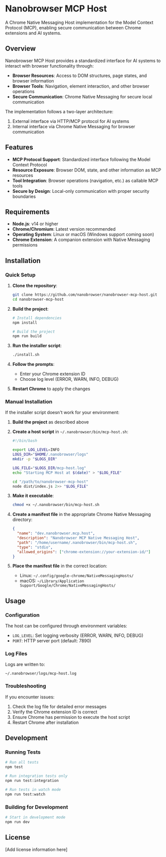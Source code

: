 # Nanobrowser MCP Host

A Chrome Native Messaging Host implementation for the Model Context Protocol (MCP), enabling secure communication between Chrome extensions and AI systems.

## Overview

Nanobrowser MCP Host provides a standardized interface for AI systems to interact with browser functionality through:

- **Browser Resources**: Access to DOM structures, page states, and browser information
- **Browser Tools**: Navigation, element interaction, and other browser operations
- **Secure Communication**: Chrome Native Messaging for secure local communication

The implementation follows a two-layer architecture:
1. External interface via HTTP/MCP protocol for AI systems
2. Internal interface via Chrome Native Messaging for browser communication

## Features

- **MCP Protocol Support**: Standardized interface following the Model Context Protocol
- **Resource Exposure**: Browser DOM, state, and other information as MCP resources
- **Tool Integration**: Browser operations (navigation, etc.) as callable MCP tools
- **Secure by Design**: Local-only communication with proper security boundaries

## Requirements

- **Node.js**: v14 or higher
- **Chrome/Chromium**: Latest version recommended
- **Operating System**: Linux or macOS (Windows support coming soon)
- **Chrome Extension**: A companion extension with Native Messaging permissions

## Installation

### Quick Setup

1. **Clone the repository**:
   ```bash
   git clone https://github.com/nanobrowser/nanobrowser-mcp-host.git
   cd nanobrowser-mcp-host
   ```

2. **Build the project**:
   ```bash
   # Install dependencies
   npm install
   
   # Build the project
   npm run build
   ```

3. **Run the installer script**:
   ```bash
   ./install.sh
   ```

4. **Follow the prompts**:
   - Enter your Chrome extension ID
   - Choose log level (ERROR, WARN, INFO, DEBUG)

5. **Restart Chrome** to apply the changes

### Manual Installation

If the installer script doesn't work for your environment:

1. **Build the project** as described above
2. **Create a host script** in `~/.nanobrowser/bin/mcp-host.sh`:
   ```bash
   #!/bin/bash
   
   export LOG_LEVEL=INFO
   LOGS_DIR="$HOME/.nanobrowser/logs"
   mkdir -p "$LOGS_DIR"
   
   LOG_FILE="$LOGS_DIR/mcp-host.log"
   echo "Starting MCP Host at $(date)" > "$LOG_FILE"
   
   cd "/path/to/nanobrowser-mcp-host"
   node dist/index.js 2>> "$LOG_FILE"
   ```

3. **Make it executable**:
   ```bash
   chmod +x ~/.nanobrowser/bin/mcp-host.sh
   ```

4. **Create a manifest file** in the appropriate Chrome Native Messaging directory:
   ```json
   {
     "name": "dev.nanobrowser.mcp.host",
     "description": "Nanobrowser MCP Native Messaging Host",
     "path": "/home/username/.nanobrowser/bin/mcp-host.sh",
     "type": "stdio",
     "allowed_origins": ["chrome-extension://your-extension-id/"]
   }
   ```

5. **Place the manifest file** in the correct location:
   - Linux: `~/.config/google-chrome/NativeMessagingHosts/`
   - macOS: `~/Library/Application Support/Google/Chrome/NativeMessagingHosts/`

## Usage

### Configuration

The host can be configured through environment variables:

- `LOG_LEVEL`: Set logging verbosity (ERROR, WARN, INFO, DEBUG)
- `PORT`: HTTP server port (default: 7890)

### Log Files

Logs are written to:
```
~/.nanobrowser/logs/mcp-host.log
```

### Troubleshooting

If you encounter issues:

1. Check the log file for detailed error messages
2. Verify the Chrome extension ID is correct
3. Ensure Chrome has permission to execute the host script
4. Restart Chrome after installation

## Development

### Running Tests

```bash
# Run all tests
npm test

# Run integration tests only
npm run test:integration

# Run tests in watch mode
npm run test:watch
```

### Building for Development

```bash
# Start in development mode
npm run dev
```

## License

[Add license information here]

